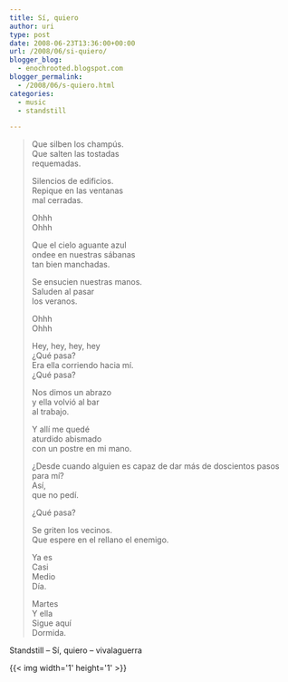 ```yaml
---
title: Sí, quiero
author: uri
type: post
date: 2008-06-23T13:36:00+00:00
url: /2008/06/si-quiero/
blogger_blog:
  - enochrooted.blogspot.com
blogger_permalink:
  - /2008/06/s-quiero.html
categories:
  - music
  - standstill

---
```

> Que silben los champús.  
> Que salten las tostadas  
> requemadas.
> 
> Silencios de edificios.  
> Repique en las ventanas  
> mal cerradas.
> 
> Ohhh  
> Ohhh
> 
> Que el cielo aguante azul  
> ondee en nuestras sábanas  
> tan bien manchadas.
> 
> Se ensucien nuestras manos.  
> Saluden al pasar  
> los veranos.
> 
> Ohhh  
> Ohhh
> 
> Hey, hey, hey, hey  
> ¿Qué pasa?  
> Era ella corriendo hacia mí.  
> ¿Qué pasa?
> 
> Nos dimos un abrazo  
> y ella volvió al bar  
> al trabajo.
> 
> Y allí me quedé  
> aturdido abismado  
> con un postre en mi mano.
> 
> ¿Desde cuando alguien es capaz de dar más de doscientos pasos para mí?  
> Así,  
> que no pedí.
> 
> ¿Qué pasa?
> 
> Se griten los vecinos.  
> Que espere en el rellano el enemigo.
> 
> Ya es  
> Casi  
> Medio  
> Día.
> 
> Martes  
> Y ella  
> Sigue aquí  
> Dormida.

Standstill &#8211; Sí, quiero &#8211; vivalaguerra 

<div class="blogger-post-footer">
  {{< img width='1' height='1' >}}
</div>